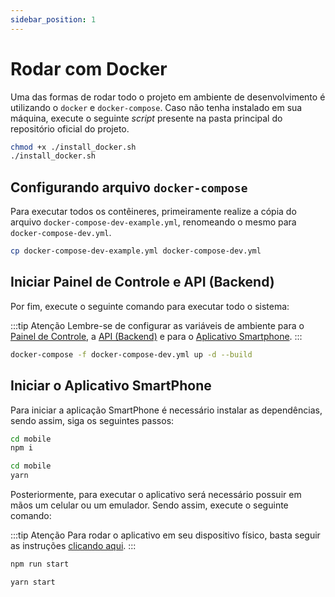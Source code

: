```yaml
---
sidebar_position: 1
---
```


# Rodar com Docker

Uma das formas de rodar todo o projeto em ambiente de desenvolvimento é utilizando o `docker` e `docker-compose`. Caso não tenha instalado em sua máquina, execute o seguinte _script_ presente na pasta principal do repositório oficial do projeto.

```bash title="install_docker.sh"
chmod +x ./install_docker.sh
./install_docker.sh
```

## Configurando arquivo `docker-compose`

Para executar todos os contêineres, primeiramente realize a cópia do arquivo `docker-compose-dev-example.yml`, renomeando o mesmo para `docker-compose-dev.yml`.

```bash
cp docker-compose-dev-example.yml docker-compose-dev.yml
```

## Iniciar Painel de Controle e API (Backend)

Por fim, execute o seguinte comando para executar todo o sistema:

:::tip Atenção
Lembre-se de configurar as variáveis de ambiente para o [Painel de Controle](../environment_variables/frontend.md), a [API (Backend)](../environment_variables/backend.md) e para o [Aplicativo Smartphone](./../environment_variables/mobile.md).
:::

```bash
docker-compose -f docker-compose-dev.yml up -d --build
```

## Iniciar o Aplicativo SmartPhone

Para iniciar a aplicação SmartPhone é necessário instalar as dependências, sendo assim, siga os seguintes passos:

```bash title="npm"
cd mobile
npm i
```

```bash title="yarn"
cd mobile
yarn
```

Posteriormente, para executar o aplicativo será necessário possuir em mãos um celular ou um emulador. Sendo assim, execute o seguinte comando:

:::tip Atenção
Para rodar o aplicativo em seu dispositivo físico, basta seguir as instruções [clicando aqui](https://docs.expo.dev/guides/testing-on-devices/).
:::

```bash title="npm"
npm run start
```

```bash title="yarn"
yarn start
```
